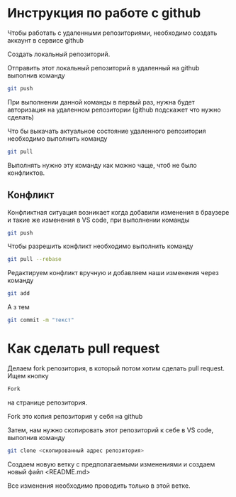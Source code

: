 # Инструкция по работе с github

Чтобы работать с удаленными репозиториями, необходимо создать аккаунт в сервисе github

Создать локальный репозиторий.

Отправить этот локальный репозиторий в удаленный на github выполнив команду 
```sh
git push
```
При выполнении данной команды в первый раз, нужна будет авторизация на удаленном репозитории (github подскажет что нужно сделать)

Что бы выкачать актуальное состояние удаленного репозитория необходимо выполнить команду 
```sh
git pull
```
Выполнять нужно эту команду как можно чаще, чтоб не было конфликтов. 

## Конфликт

Конфликтная ситуация возникает когда добавили изменения в браузере и такие же изменения в VS code, при выполнении команды 
```sh
git push
```
Чтобы разрешить конфликт необходимо выполнить команду 
```sh
git pull --rebase
```
Редактируем конфликт вручную и добавляем наши изменения через команду 
```sh
git add
```
А з тем
```sh
git commit -m "текст"
```

# Как сделать pull request

Делаем fork репозитория, в который потом хотим сделать pull request. Ищем кнопку 
```sh
Fork
```
 на странице репозитория.

Fork это копия репозитория у себя на github

Затем, нам нужно скопировать этот репозиторий к себе в VS code, выполнив команду 
```sh
git clone <скопированный адрес репозитория>
```
Создаем новую ветку с предполагаемыми изменениями и создаем новый файл <README.md> 

Все изменения необходимо проводить только в этой ветке.
